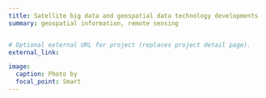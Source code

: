 ```yaml
---
title: Satellite big data and geospatial data technology developments
summary: geospatial information, remote sensing


# Optional external URL for project (replaces project detail page).
external_link: 

image:
  caption: Photo by 
  focal_point: Smart
---
```

